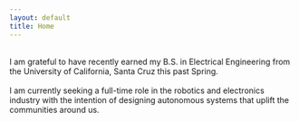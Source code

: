 ```yaml
---
layout: default
title: Home
---
```

<br>
I am grateful to have recently earned my B.S. in Electrical Engineering from the University of California, Santa Cruz this past Spring.
<br>
<br>
I am currently seeking a full-time role in the robotics and electronics industry with the intention of designing autonomous systems that uplift the communities around us. 